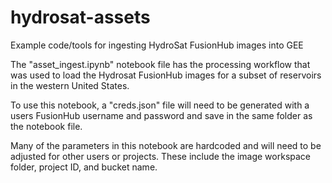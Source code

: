 # hydrosat-assets

Example code/tools for ingesting HydroSat FusionHub images into GEE

The "asset_ingest.ipynb" notebook file has the processing workflow that was used to load the Hydrosat FusionHub images for a subset of reservoirs in the western United States.

To use this notebook, a "creds.json" file will need to be generated with a users FusionHub username and password and save in the same folder as the notebook file.

Many of the parameters in this notebook are hardcoded and will need to be adjusted for other users or projects.  These include the image workspace folder, project ID, and bucket name.